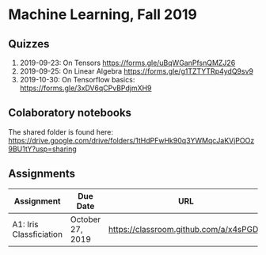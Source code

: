 # Machine Learning, Fall 2019

## Quizzes

1. 2019-09-23: On Tensors https://forms.gle/uBqWGanPfsnQMZJ26
2. 2019-09-25: On Linear Algebra https://forms.gle/g1TZTYTRp4ydQ9sv9
3. 2019-10-30: On Tensorflow basics: https://forms.gle/3xDV6qCPvBPdjmXH9

## Colaboratory notebooks

The shared folder is found here:
https://drive.google.com/drive/folders/1tHdPFwHk90q3YWMqcJaKVjPOOz9BU1tY?usp=sharing

## Assignments

| Assignment | Due Date | URL |
|------------|----------|-----|
| A1: Iris Classficiation | October 27, 2019 | https://classroom.github.com/a/x4sPGDIr |
